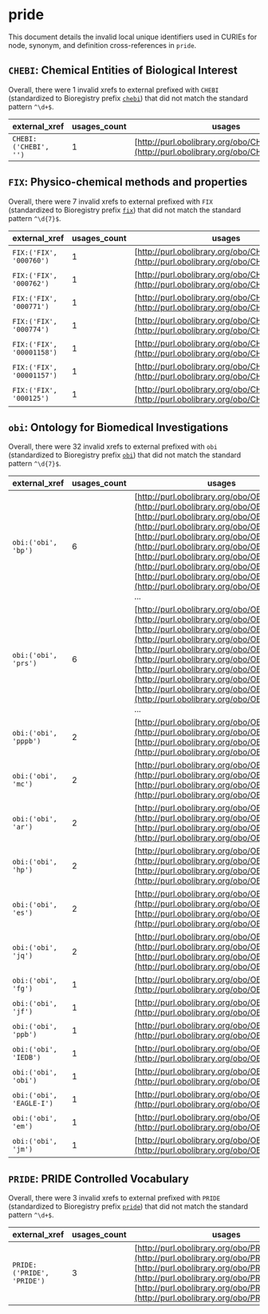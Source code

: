 # pride

This document details the invalid local unique identifiers used in CURIEs
for node, synonym, and definition cross-references in `pride`.


## `CHEBI`: Chemical Entities of Biological Interest

Overall, there were 1 invalid
xrefs to external prefixed with `CHEBI` (standardized to Bioregistry
prefix [`chebi`](https://bioregistry.io/chebi)) that
did not match the standard pattern `^\d+$`.

| external_xref         |   usages_count | usages                                                                                     |
|-----------------------|----------------|--------------------------------------------------------------------------------------------|
| `CHEBI:('CHEBI', '')` |              1 | [http://purl.obolibrary.org/obo/CHMO_0002374](http://purl.obolibrary.org/obo/CHMO_0002374) |

## `FIX`: Physico-chemical methods and properties

Overall, there were 7 invalid
xrefs to external prefixed with `FIX` (standardized to Bioregistry
prefix [`fix`](https://bioregistry.io/fix)) that
did not match the standard pattern `^\d{7}$`.

| external_xref             |   usages_count | usages                                                                                     |
|---------------------------|----------------|--------------------------------------------------------------------------------------------|
| `FIX:('FIX', '000760')`   |              1 | [http://purl.obolibrary.org/obo/CHMO_0002141](http://purl.obolibrary.org/obo/CHMO_0002141) |
| `FIX:('FIX', '000762')`   |              1 | [http://purl.obolibrary.org/obo/CHMO_0002142](http://purl.obolibrary.org/obo/CHMO_0002142) |
| `FIX:('FIX', '000771')`   |              1 | [http://purl.obolibrary.org/obo/CHMO_0002143](http://purl.obolibrary.org/obo/CHMO_0002143) |
| `FIX:('FIX', '000774')`   |              1 | [http://purl.obolibrary.org/obo/CHMO_0002144](http://purl.obolibrary.org/obo/CHMO_0002144) |
| `FIX:('FIX', '00001158')` |              1 | [http://purl.obolibrary.org/obo/CHMO_0002708](http://purl.obolibrary.org/obo/CHMO_0002708) |
| `FIX:('FIX', '00001157')` |              1 | [http://purl.obolibrary.org/obo/CHMO_0002709](http://purl.obolibrary.org/obo/CHMO_0002709) |
| `FIX:('FIX', '000125')`   |              1 | [http://purl.obolibrary.org/obo/CHMO_0002713](http://purl.obolibrary.org/obo/CHMO_0002713) |

## `obi`: Ontology for Biomedical Investigations

Overall, there were 32 invalid
xrefs to external prefixed with `obi` (standardized to Bioregistry
prefix [`obi`](https://bioregistry.io/obi)) that
did not match the standard pattern `^\d{7}$`.

| external_xref            |   usages_count | usages                                                                                                                                                                                                                                                                                                                                                                                                                                                                |
|--------------------------|----------------|-----------------------------------------------------------------------------------------------------------------------------------------------------------------------------------------------------------------------------------------------------------------------------------------------------------------------------------------------------------------------------------------------------------------------------------------------------------------------|
| `obi:('obi', 'bp')`      |              6 | [http://purl.obolibrary.org/obo/OBI_0000094](http://purl.obolibrary.org/obo/OBI_0000094), [http://purl.obolibrary.org/obo/OBI_0000417](http://purl.obolibrary.org/obo/OBI_0000417), [http://purl.obolibrary.org/obo/OBI_0000443](http://purl.obolibrary.org/obo/OBI_0000443), [http://purl.obolibrary.org/obo/OBI_0000796](http://purl.obolibrary.org/obo/OBI_0000796), [http://purl.obolibrary.org/obo/OBI_0000838](http://purl.obolibrary.org/obo/OBI_0000838), ... |
| `obi:('obi', 'prs')`     |              6 | [http://purl.obolibrary.org/obo/OBI_0000094](http://purl.obolibrary.org/obo/OBI_0000094), [http://purl.obolibrary.org/obo/OBI_0000443](http://purl.obolibrary.org/obo/OBI_0000443), [http://purl.obolibrary.org/obo/OBI_0302886](http://purl.obolibrary.org/obo/OBI_0302886), [http://purl.obolibrary.org/obo/OBI_0302888](http://purl.obolibrary.org/obo/OBI_0302888), [http://purl.obolibrary.org/obo/OBI_0302893](http://purl.obolibrary.org/obo/OBI_0302893), ... |
| `obi:('obi', 'pppb')`    |              2 | [http://purl.obolibrary.org/obo/OBI_0000070](http://purl.obolibrary.org/obo/OBI_0000070), [http://purl.obolibrary.org/obo/OBI_0000185](http://purl.obolibrary.org/obo/OBI_0000185)                                                                                                                                                                                                                                                                                    |
| `obi:('obi', 'mc')`      |              2 | [http://purl.obolibrary.org/obo/OBI_0000094](http://purl.obolibrary.org/obo/OBI_0000094), [http://purl.obolibrary.org/obo/OBI_0200051](http://purl.obolibrary.org/obo/OBI_0200051)                                                                                                                                                                                                                                                                                    |
| `obi:('obi', 'ar')`      |              2 | [http://purl.obolibrary.org/obo/OBI_0000417](http://purl.obolibrary.org/obo/OBI_0000417), [http://purl.obolibrary.org/obo/OBI_0000443](http://purl.obolibrary.org/obo/OBI_0000443)                                                                                                                                                                                                                                                                                    |
| `obi:('obi', 'hp')`      |              2 | [http://purl.obolibrary.org/obo/OBI_0000443](http://purl.obolibrary.org/obo/OBI_0000443), [http://purl.obolibrary.org/obo/OBI_0001032](http://purl.obolibrary.org/obo/OBI_0001032)                                                                                                                                                                                                                                                                                    |
| `obi:('obi', 'es')`      |              2 | [http://purl.obolibrary.org/obo/OBI_0001061](http://purl.obolibrary.org/obo/OBI_0001061), [http://purl.obolibrary.org/obo/OBI_0001138](http://purl.obolibrary.org/obo/OBI_0001138)                                                                                                                                                                                                                                                                                    |
| `obi:('obi', 'jq')`      |              2 | [http://purl.obolibrary.org/obo/OBI_0400064](http://purl.obolibrary.org/obo/OBI_0400064), [http://purl.obolibrary.org/obo/OBI_0400065](http://purl.obolibrary.org/obo/OBI_0400065)                                                                                                                                                                                                                                                                                    |
| `obi:('obi', 'fg')`      |              1 | [http://purl.obolibrary.org/obo/OBI_0000094](http://purl.obolibrary.org/obo/OBI_0000094)                                                                                                                                                                                                                                                                                                                                                                              |
| `obi:('obi', 'jf')`      |              1 | [http://purl.obolibrary.org/obo/OBI_0000094](http://purl.obolibrary.org/obo/OBI_0000094)                                                                                                                                                                                                                                                                                                                                                                              |
| `obi:('obi', 'ppb')`     |              1 | [http://purl.obolibrary.org/obo/OBI_0000443](http://purl.obolibrary.org/obo/OBI_0000443)                                                                                                                                                                                                                                                                                                                                                                              |
| `obi:('obi', 'IEDB')`    |              1 | [http://purl.obolibrary.org/obo/OBI_0000661](http://purl.obolibrary.org/obo/OBI_0000661)                                                                                                                                                                                                                                                                                                                                                                              |
| `obi:('obi', 'obi')`     |              1 | [http://purl.obolibrary.org/obo/OBI_0000968](http://purl.obolibrary.org/obo/OBI_0000968)                                                                                                                                                                                                                                                                                                                                                                              |
| `obi:('obi', 'EAGLE-I')` |              1 | [http://purl.obolibrary.org/obo/OBI_0001042](http://purl.obolibrary.org/obo/OBI_0001042)                                                                                                                                                                                                                                                                                                                                                                              |
| `obi:('obi', 'em')`      |              1 | [http://purl.obolibrary.org/obo/OBI_0200051](http://purl.obolibrary.org/obo/OBI_0200051)                                                                                                                                                                                                                                                                                                                                                                              |
| `obi:('obi', 'jm')`      |              1 | [http://purl.obolibrary.org/obo/OBI_0200051](http://purl.obolibrary.org/obo/OBI_0200051)                                                                                                                                                                                                                                                                                                                                                                              |

## `PRIDE`: PRIDE Controlled Vocabulary

Overall, there were 3 invalid
xrefs to external prefixed with `PRIDE` (standardized to Bioregistry
prefix [`pride`](https://bioregistry.io/pride)) that
did not match the standard pattern `^\d+$`.

| external_xref              |   usages_count | usages                                                                                                                                                                                                                                                                                   |
|----------------------------|----------------|------------------------------------------------------------------------------------------------------------------------------------------------------------------------------------------------------------------------------------------------------------------------------------------|
| `PRIDE:('PRIDE', 'PRIDE')` |              3 | [http://purl.obolibrary.org/obo/PRIDE_0000099](http://purl.obolibrary.org/obo/PRIDE_0000099), [http://purl.obolibrary.org/obo/PRIDE_0000100](http://purl.obolibrary.org/obo/PRIDE_0000100), [http://purl.obolibrary.org/obo/PRIDE_0000104](http://purl.obolibrary.org/obo/PRIDE_0000104) |

